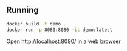 ## Running

```bash
docker build -t demo .
docker run -p 8080:8080 -it demo:latest
```

Open <http://localhost:8080/> in a web browser
